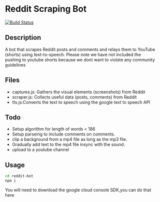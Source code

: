 # Reddit Scraping Bot
[![Build Status](https://travis-ci.org/joemccann/dillinger.svg?branch=master)](https://travis-ci.org/joemccann/dillinger)
## Description
A bot that scrapes Reddit posts and comments and relays them to YouTube (shorts) using text-to-speech.
Please note we have not included the pushing to youtube shorts because we dont want to violate any community guidelines

## Files
- captures.js: Gathers the visual elements (screenshots) from Reddit
- scraper.js: Collects useful data (posts, comments) from Reddit
- tts.js:Converts the text to speech using the google text to speech API

## Todo
- Setup algorithm for length of words < 186
- Setup parseing to include comments on comments.
- clip a background from a mp4 file as long as the mp3 file.
- Gradually add text to the mp4 file insync with the sound.
- upload to a youtube channel
## Usage
```sh
cd reddit-bot
npm i
```
You will need to download the google cloud console SDK,you can do that here
